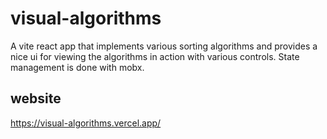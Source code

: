 # visual-algorithms
A vite react app that implements various sorting algorithms and provides a nice ui for
viewing the algorithms in action with various controls. State management is done with mobx.

## website
https://visual-algorithms.vercel.app/
